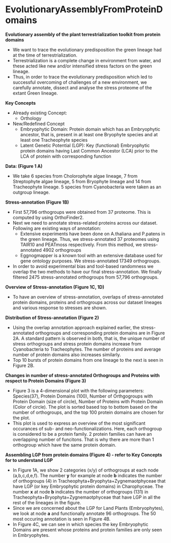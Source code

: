 # EvolutionaryAssemblyFromProteinDomains
**Evolutionary assembly of the plant terrestrialization toolkit from protein domains**
* We want to trace the evolutionary predisposition the green lineage had at the time of terrestrialization.
* Terrestrialization is a complete change in environment from water, and these acted like new and/or intensified stress factors on the green lineage.
* Thus, in order to trace the evolutionary predisposition which led to successful overcoming of challenges of a new environment, we carefully annotate, dissect and analyse the stress proteome of the extant Green lineage.


**Key Concepts**
* Already existing Concept:
    * Orthology
* New/Redefined Concept
    * Embryophytic Domain: Protein domain which has an Embryophytic ancestor, that is, present in at least one Bryophyte species and at least one Tracheophyte species
    * Latent Genetic Potential (LGP): Key (functional) Embryophytic protein domains having Last Common Ancestor (LCA) prior to the LCA of protein with corresponding function


**Data: (Figure 1 A)**
* We take 6 species from Cholorophyte algae lineage, 7 from Streptophyte algae lineage, 5 from Bryophyte lineage and 14 from Tracheophyte lineage. 5 species from Cyanobacteria were taken as an outgroup lineage.


**Stress-annotation (Figure 1B)**
* First 57,796 orthogroups were obtained from 37 proteome. This is computed by using OrthoFinder2.
* Next we need to annotate stress-related proteins across our dataset. Following are existing ways of annotation:
    * Extensive experiments have been done on A.thaliana and P.patens in the green lineage. Thus, we stress-annotated 37 proteomes using TAIR10 and PEATmoss respectively. From this method, we stress-annotated 4902 orthogroups
    * Eggnogmapper is a known tool with an extensive database used for gene ontology purposes. We stress-annotated 17349 orthogroups.
* In order to avoid experimental bias and tool-based randomness we overlap the two methods to have our final stress-annotation. We finally filtered 2475 stress-annotated orthogroups from 57,796 orthogroups.


**Overview of Stress-annotation (Figure 1C, 1D)**
* To have an overview of stress-annotation, overlaps of stress-annotated protein domains, proteins and orthogroups across our dataset lineages and various response to stresses are shown.


**Distribution of Stress-annotation (Figure 2)**
* Using the overlap annotation approach explained earlier, the stress-annotated orthogroups and corresponding protein domains are in Figure 2A. A standard pattern is observed in both, that is, the unique number of stress orthogroups and stress protein domains increase from Cyanobacteria to Tracheophytes. The number of proteins and average number of protein domains also increases similarly.
* Top 10 bursts of protein domains from one lineage to the next is seen in Figure 2B.


**Changes in number of stress-annotated Orthogroups and Proteins with respect to Protein Domains (Figure 3)**
* Figure 3 is a 4-dimensional plot with the following parameters: Species(37), Protein Domains (100), Number of Orthgogroups with Protein Domain (size of circle), Number of Proteins with Protein Domain (Color of circle). The plot is sorted based top to bottom based on the number of orthogroups, and the top 100 protein domains are chosen for the plot.
* This plot is used to express an overview of the most significant occurances of sub- and neo-functionalizations. Here, each orthogroup is considered to be a protein family. 2 protein families can have an overlapping number of funcitons. That is why there are more than 1 orthogroup which have the same protein domain.


**Assembling LGP from protein domains (Figure 4) - refer to Key Concepts for to understand LGP**
* In Figure 1A, we show 2 categories (x/y) of orthogroups at each node (a,b,c,d,e,f). The number **y** for example at node **b** indicates the number of orthogroups (4) in Tracheophyta+Bryophyta+Zygnemaotphyceae that have LGP (or key Embryophytic protein domains) in Charophyceae. The number **x** at node **b** indicates the number of orthogroups (131) in Tracheophyta+Bryophyta+Zygnemaotphyceae that have LGP in all the rest of the lineages in the figure.
* Since we are concerned about the LGP for Land Plants (Embryophytes), we look at node **a** and functionally annotate 96 orthogroups. The 50 most occuring annotation is seen in Figure 4B.
* In Figure 4C, we can see in which species the key Embryophytic Domains are present whose proteins and protein families are only seen in Embryophytes.
